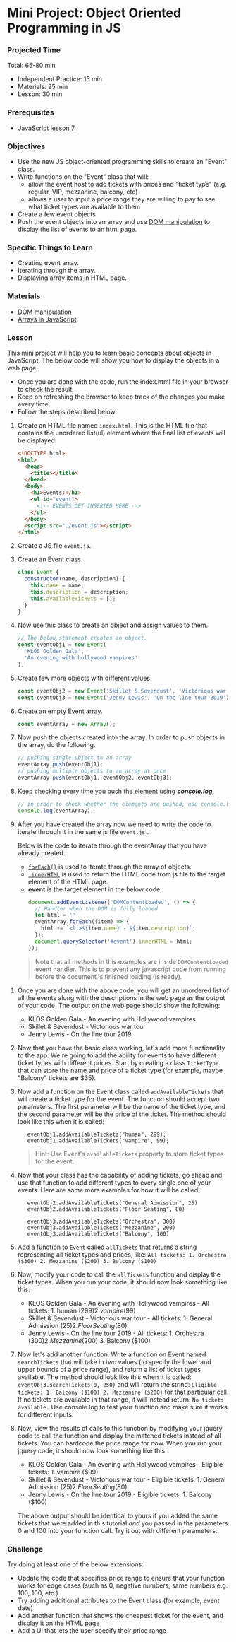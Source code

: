 # Mini Project: Object Oriented Programming in JS

### Projected Time

Total: 65-80 min

- Independent Practice: 15 min
- Materials: 25 min
- Lesson: 30 min

### Prerequisites

- [JavaScript lesson 7](../javascript/javascript-7-oop.md)

### Objectives

- Use the new JS object-oriented programming skills to create an "Event" class.
- Write functions on the "Event" class that will:
  - allow the event host to add tickets with prices and "ticket type" (e.g. regular, VIP, mezzanine, balcony, etc)
  - allows a user to input a price range they are willing to pay to see what ticket types are available to them
- Create a few event objects
- Push the event objects into an array and use [DOM manipulation](https://developer.mozilla.org/en-US/docs/Learn/JavaScript/Client-side_web_APIs/Manipulating_documents) to display the list of events to an html page.

### Specific Things to Learn

- Creating event array.
- Iterating through the array.
- Displaying array items in HTML page.

### Materials

- [DOM manipulation](https://developer.mozilla.org/en-US/docs/Learn/JavaScript/Client-side_web_APIs/Manipulating_documents)
- [Arrays in JavaScript](https://developer.mozilla.org/en-US/docs/Web/JavaScript/Reference/Global_Objects/Array)

### Lesson

This mini project will help you to learn basic concepts about objects in JavaScript. The below code will show you how to display the objects in a web page.

- Once you are done with the code, run the index.html file in your browser to check the result.
- Keep on refreshing the browser to keep track of the changes you make every time.
- Follow the steps described below:

1. Create an HTML file named `index.html`. This is the HTML file that contains the unordered list(ul) element where the final list of events will be displayed.
   ```html
   <!DOCTYPE html>
   <html>
     <head>
       <title></title>
     </head>
     <body>
       <h1>Events:</h1>
       <ul id="event">
         <!-- EVENTS GET INSERTED HERE -->
       </ul>
     </body>
     <script src="./event.js"></script>
   </html>
   ```
1. Create a JS file `event.js`.

1. Create an Event class.
   ```javascript
   class Event {
     constructor(name, description) {
       this.name = name;
       this.description = description;
       this.availableTickets = [];
     }
   }
   ```
1. Now use this class to create an object and assign values to them.
   ```javascript
   // The below statement creates an object.
   const eventObj1 = new Event(
     'KLOS Golden Gala',
     'An evening with hollywood vampires'
   );
   ```
1. Create few more objects with different values.
   ```javascript
   const eventObj2 = new Event('Skillet & Sevendust', 'Victorious war tour');
   const eventObj3 = new Event('Jenny Lewis', 'On the line tour 2019');
   ```
1. Create an empty Event array.
   ```javascript
   const eventArray = new Array();
   ```
1. Now push the objects created into the array. In order to push objects in the array, do the following.
   ```javascript
   // pushing single object to an array
   eventArray.push(eventObj1);
   // pushing multiple objects to an array at once
   eventArray.push(eventObj1, eventObj2, eventObj3);
   ```
1. Keep checking every time you push the element using **_console.log_**.

   ```javascript
   // in order to check whether the elements are pushed, use console.log
   console.log(eventArray);
   ```

1. After you have created the array now we need to write the code to iterate through it in the same js file `event.js` .

   Below is the code to iterate through the eventArray that you have already created.

   - [`forEach()`](https://developer.mozilla.org/en-US/docs/Web/JavaScript/Reference/Global_Objects/Array/forEach) is used to iterate through the array of objects.
   - [`.innerHTML`](https://developer.mozilla.org/en-US/docs/Web/API/Element/innerHTML) is used to return the HTML code from js file to the target element of the HTML page.
   - **event** is the target element in the below code.
     ```javascript
     document.addEventListener('DOMContentLoaded', () => {
       // Handler when the DOM is fully loaded
       let html = '';
       eventArray.forEach((item) => {
         html += `<li>${item.name} - ${item.description}`;
       });
       document.querySelector('#event').innerHTML = html;
     });
     ```

   > Note that all methods in this examples are inside `DOMContentLoaded` event handler. This is to prevent any javascript code from running before the document is finished loading (is ready).

1) Once you are done with the above code, you will get an unordered list of all the events along with the descriptions in the web page as the output of your code. The output on the web page should show the following:

   - KLOS Golden Gala - An evening with Hollywood vampires
   - Skillet & Sevendust - Victorious war tour
   - Jenny Lewis - On the line tour 2019

1) Now that you have the basic class working, let's add more functionality to the app. We're going to add the ability for events to have different ticket types with different prices. Start by creating a class `TicketType` that can store the name and price of a ticket type (for example, maybe "Balcony" tickets are \$35).

1) Now add a function on the Event class called `addAvailableTickets` that will create a ticket type for the event. The function should accept two parameters. The first parameter will be the name of the ticket type, and the second parameter will be the price of the ticket. The method should look like this when it is called:

   ```
      eventObj1.addAvailableTickets("human", 299);
      eventObj1.addAvailableTickets("vampire", 99);
   ```

   > Hint: Use Event's `availableTickets` property to store ticket types for the event.

1) Now that your class has the capability of adding tickets, go ahead and use that function to add different types to every single one of your events. Here are some more examples for how it will be called:

   ```
      eventObj2.addAvailableTickets("General Admission", 25)
      eventObj2.addAvailableTickets("Floor Seating", 80)

      eventObj3.addAvailableTickets("Orchestra", 300)
      eventObj3.addAvailableTickets("Mezzanine", 200)
      eventObj3.addAvailableTickets("Balcony", 100)

   ```

1) Add a function to `Event` called `allTickets` that returns a string representing all ticket types and prices, like: `All tickets: 1. Orchestra ($300) 2. Mezzanine ($200) 3. Balcony ($100)`

1) Now, modify your code to call the `allTickets` function and display the ticket types. When you run your code, it should now look something like this:

   - KLOS Golden Gala - An evening with Hollywood vampires - All tickets: 1. human ($299) 2. vampire ($99)
   - Skillet & Sevendust - Victorious war tour - All tickets: 1. General Admission ($25) 2. Floor Seating ($80)
   - Jenny Lewis - On the line tour 2019 - All tickets: 1. Orchestra ($300) 2. Mezzanine ($200) 3. Balcony (\$100)

1) Now let's add another function. Write a function on Event named `searchTickets` that will take in two values (to specify the lower and upper bounds of a price range), and return a list of ticket types available. The method should look like this when it is called:
   `eventObj3.searchTickets(0, 250)`
   and will return the string: `Eligible tickets: 1. Balcony ($100) 2. Mezzanine ($200)` for that particular call. If no tickets are available in that range, it will instead return: `No tickets available.`
   Use console.log to test your function and make sure it works for different inputs.

1) Now, view the results of calls to this function by modifying your jquery code to call the function and display the matched tickets instead of all tickets. You can hardcode the price range for now. When you run your jquery code, it should now look something like this:

   - KLOS Golden Gala - An evening with Hollywood vampires - Eligible tickets: 1. vampire (\$99)
   - Skillet & Sevendust - Victorious war tour - Eligible tickets: 1. General Admission ($25) 2. Floor Seating ($80)
   - Jenny Lewis - On the line tour 2019 - Eligible tickets: 1. Balcony (\$100)

   The above output should be identical to yours if you added the same tickets that were added in this tutorial _and_ you passed in the parameters 0 and 100 into your function call. Try it out with different parameters.

### Challenge

Try doing at least one of the below extensions:

- Update the code that specifies price range to ensure that your function works for edge cases (such as 0, negative numbers, same numbers e.g. 100, 100, etc.)
- Try adding additional attributes to the Event class (for example, event date)
- Add another function that shows the cheapest ticket for the event, and display it on the HTML page
- Add a UI that lets the user specify their price range
